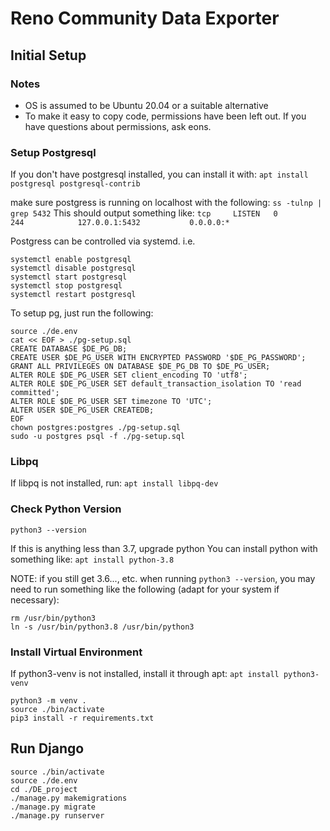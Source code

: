 # Reno Community Data Exporter

## Initial Setup

### Notes

* OS is assumed to be Ubuntu 20.04 or a suitable alternative
* To make it easy to copy code, permissions have been left out. If you have questions about permissions, ask eons.

### Setup Postgresql

If you don't have postgresql installed, you can install it with:
`apt install postgresql postgresql-contrib`

make sure postgress is running on localhost with the following:
`ss -tulnp | grep 5432`
This should output something like:
`tcp     LISTEN   0        244            127.0.0.1:5432           0.0.0.0:* `

Postgress can be controlled via systemd. i.e.
```
systemctl enable postgresql
systemctl disable postgresql
systemctl start postgresql
systemctl stop postgresql
systemctl restart postgresql
```

To setup pg, just run the following:
```
source ./de.env
cat << EOF > ./pg-setup.sql
CREATE DATABASE $DE_PG_DB;
CREATE USER $DE_PG_USER WITH ENCRYPTED PASSWORD '$DE_PG_PASSWORD';
GRANT ALL PRIVILEGES ON DATABASE $DE_PG_DB TO $DE_PG_USER;
ALTER ROLE $DE_PG_USER SET client_encoding TO 'utf8';
ALTER ROLE $DE_PG_USER SET default_transaction_isolation TO 'read committed';
ALTER ROLE $DE_PG_USER SET timezone TO 'UTC';
ALTER USER $DE_PG_USER CREATEDB;
EOF
chown postgres:postgres ./pg-setup.sql
sudo -u postgres psql -f ./pg-setup.sql
```

### Libpq

If libpq is not installed, run:
`apt install libpq-dev`

### Check Python Version

`python3 --version`

If this is anything less than 3.7, upgrade python
You can install python with something like:
`apt install python-3.8`

NOTE: if you still get 3.6..., etc. when running `python3 --version`, you may need to run something like the following (adapt for your system if necessary):
```
rm /usr/bin/python3
ln -s /usr/bin/python3.8 /usr/bin/python3
```

### Install Virtual Environment

If python3-venv is not installed, install it through apt:
`apt install python3-venv`

```
python3 -m venv .
source ./bin/activate
pip3 install -r requirements.txt
```

## Run Django

```
source ./bin/activate
source ./de.env
cd ./DE_project
./manage.py makemigrations
./manage.py migrate
./manage.py runserver
```

